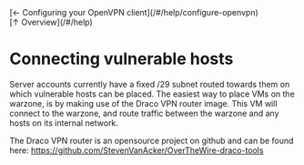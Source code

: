 <div class="row">
<div class="col-md-4">[&#8592; Configuring your OpenVPN client](/#/help/configure-openvpn)</div>
<div class="col-md-4">[&#8593; Overview](/#/help)</div>
<div class="col-md-4"></div>
</div>

Connecting vulnerable hosts
===========================

Server accounts currently have a fixed /29 subnet routed towards them on which vulnerable hosts can be placed.
The easiest way to place VMs on the warzone, is by making use of the Draco VPN router image. This VM will connect to the
warzone, and route traffic between the warzone and any hosts on its internal network.

The Draco VPN router is an opensource project on github and can be found here: <https://github.com/StevenVanAcker/OverTheWire-draco-tools>

